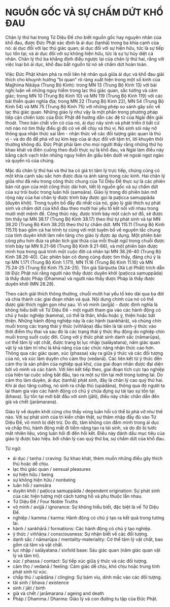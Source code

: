 # NGUỒN GỐC VÀ SỰ CHẤM DỨT KHỔ ĐAU

Chân lý thứ hai trong Tứ Diệu Đế cho biết nguồn gốc hay nguyên nhân của khổ đau, được Đức Phật xác định là ái dục (tanhā) trong ba khía cạnh của nó: ái dục đối với lạc thú giác quan; ái dục đối với sự hiện hữu, tức là sự tiếp tục tồn tại; và ái dục đối với sự không hiện hữu, tức là sự tự hủy diệt cá nhân. Chân lý thứ ba khẳng định điều ngược lại của chân lý thứ hai, rằng với việc loại bỏ ái dục, khổ đau bắt nguồn từ nó sẽ chấm dứt hoàn toàn.

Việc Đức Phật khám phá ra mối liên hệ nhân quả giữa ái dục và khổ đau giải thích cho khuynh hướng "bi quan" rõ ràng xuất hiện trong một số kinh của Majjhima Nikāya (Trung Bộ Kinh): trong MN 13 (Trung Bộ Kinh 13) với bài nghị luận về những nguy hiểm trong lạc thú giác quan, sắc tướng và cảm giác; trong MN 10 (Trung Bộ Kinh 10) và MN 119 (Trung Bộ Kinh 119) với các bài thiền quán nghĩa địa; trong MN 22 (Trung Bộ Kinh 22), MN 54 (Trung Bộ Kinh 54) và MN 75 (Trung Bộ Kinh 75) với những phép so sánh gây sốc về lạc thú giác quan. Những giáo lý như vậy là một phần trong phương pháp tiếp cận chiến lược của Đức Phật để hướng dẫn các đệ tử của Ngài đến giải thoát. Theo bản chất vốn có của nó, ái dục nảy sinh và phát triển ở bất cứ nơi nào nó tìm thấy điều gì đó có vẻ dễ chịu và thú vị. Nó sinh sôi nảy nở thông qua nhận thức sai lầm - nhận thức về các đối tượng giác quan là thú vị - và do đó để phá vỡ sự kìm kẹp của ái dục đối với tâm trí, lời khuyên thôi thường không đủ. Đức Phật phải làm cho mọi người thấy rằng những thứ họ khao khát và điên cuồng theo đuổi thực sự là khổ đau, và Ngài làm điều này bằng cách vạch trần những nguy hiểm ẩn giấu bên dưới vẻ ngoài ngọt ngào và quyến rũ của chúng.

Mặc dù chân lý thứ hai và thứ ba có giá trị tâm lý trực tiếp, chúng cũng có một khía cạnh sâu sắc hơn
được đưa ra ánh sáng trong các kinh. Hai chân lý giữa như đã nêu trong công thức chung của Tứ Diệu Đế thực sự là các phiên bản rút gọn của một công thức dài hơn, tiết lộ nguồn gốc và sự chấm dứt của sự trói buộc trong luân hồi (samsāra). Giáo lý trong đó phiên bản mở rộng này của hai chân lý được trình bày được gọi là pațicca samuppāda (duyên khởi). Trong tuyên bố đầy đủ nhất của nó, giáo lý giải thích sự phát sinh và chấm dứt của khổ đau theo mười hai yếu tố kết nối với nhau trong mười một mệnh đề. Công thức này, được trình bày một cách sơ đồ, sẽ được tìm thấy tại MN 38.17 (Trung Bộ Kinh 38.17) theo thứ tự phát sinh và tại MN 38.20 (Trung Bộ Kinh 38.20) theo thứ tự chấm dứt. MN 115.11 (Trung Bộ Kinh 115.11) bao gồm cả hai trình tự cùng với một tuyên bố về nguyên tắc chung của tính duyên khởi làm nền tảng cho giáo lý được áp dụng. Một phiên bản công phu hơn đưa ra phân tích giai thừa của mỗi thuật ngữ trong chuỗi được trình bày tại MN 9.21-66 (Trung Bộ Kinh 9.21-66), và một phiên bản được minh họa trong quá trình một cuộc đời cá nhân tại MN 38.26-40 (Trung Bộ Kinh 38.26-40). Các phiên bản cô đọng cũng được tìm thấy, đáng chú ý là tại MN 1.171 (Trung Bộ Kinh 1.171), MN 11.16 (Trung Bộ Kinh 11.16) và MN 75.24-25 (Trung Bộ Kinh 75.24-25). Tôn giả Sāriputta (Xá Lợi Phất) trích dẫn lời Đức Phật nói rằng người nào thấy được duyên khởi (pațicca samuppāda) là thấy được Pháp (Dhamma) và người nào thấy được Pháp là thấy được duyên khởi (MN 28.28).

Theo cách giải thích thông thường, chuỗi mười hai yếu tố kéo dài qua ba đời và chia thành các giai đoạn nhân và quả. Nội dung chính của nó có thể được giải thích ngắn gọn như sau. Vì vô minh (avijjā) - được định nghĩa là không hiểu biết về Tứ Diệu Đế - một người tham gia vào các hành động có chủ ý hoặc nghiệp (kamma), có thể là thân, khẩu hoặc ý, thiện hoặc bất thiện. Những hành động nghiệp này là các hành (sankhārā), và chúng chín muồi trong các trạng thái ý thức (viññāṇa) đầu tiên là tái sinh-ý thức vào thời điểm thụ thai và sau đó là các trạng thái ý thức thụ động do nghiệp chín muồi trong suốt cuộc đời. Cùng với ý thức phát sinh danh sắc (nāmarūpa), cơ thể tâm lý vật chất, được trang bị lục nhập (salāyatana), năm giác quan vật lý và tâm trí như là khả năng của các chức năng nhận thức cao hơn. Thông qua các giác quan, xúc (phassa) xảy ra giữa ý thức và các đối tượng của nó, và xúc làm duyên cho cảm thọ (vedanā). Các liên kết từ ý thức đến cảm thọ là sản phẩm của nghiệp quá khứ, của giai đoạn nhân được đại diện bởi vô minh và các hành. Với liên kết tiếp theo, giai đoạn tích cực tạo nghiệp của hiện tại
cuộc sống bắt đầu, tạo ra một sự tồn tại mới trong tương lai. Do cảm thọ làm duyên, ái dục (tanhā) phát sinh, đây là chân lý cao quý thứ hai. Khi ái dục tăng cường, nó sinh ra chấp thủ (upādāna), thông qua đó người ta lại tham gia vào các hành động có chủ ý chứa đựng sự tái tạo sự tồn tại (bhava). Sự tồn tại mới bắt đầu với sinh (jāti), điều này chắc chắn dẫn đến già và chết (jarāmarana).

Giáo lý về duyên khởi cũng cho thấy vòng luân hồi có thể bị phá vỡ như thế nào. Với sự phát sinh của tri kiến chân thật, sự thâm nhập đầy đủ vào Tứ Diệu Đế, vô minh bị diệt trừ. Do đó, tâm không còn đắm mình trong ái dục và chấp thủ, hành động mất đi tiềm năng tạo ra tái sinh, và do đó bị tước mất nhiên liệu, vòng luân hồi đi đến hồi kết. Điều này đánh dấu mục tiêu của giáo lý được báo hiệu. bởi chân lý cao quý thứ ba, sự chấm dứt của khổ đau.

Từ ngữ:
- ái dục / tanha / craving: Sự khao khát, thèm muốn những điều gây thích thú hoặc dễ chịu.
- lạc thú giác quan / sensual pleasures
- sự hiện hữu / being
- sự không hiện hữu / nonbeing
- luân hồi / samsāra
- duyên khởi / pațicca samuppāda / dependent origination: Sự phát sinh của các hiện tượng một cách tương hỗ và phụ thuộc lẫn nhau.
- Tứ Diệu Đế / Four Noble Truths
- vô minh / avijjā / ignorance: Sự không hiểu biết, đặc biệt là về Tứ Diệu Đế.
- nghiệp / kamma / karma: Hành động có chủ ý tạo ra kết quả trong tương lai.
- hành / sankhārā / formations: Các hành động có chủ ý tạo nghiệp.
- ý thức / viññāṇa / consciousness: Sự nhận biết về các đối tượng.
- danh sắc / nāmarūpa / mentality-materiality: Cơ thể tâm lý vật chất, bao gồm cả tâm và vật chất.
- lục nhập / salāyatana / sixfold base: Sáu giác quan (năm giác quan vật lý và tâm trí).
- xúc / phassa / contact: Sự tiếp xúc giữa ý thức và các đối tượng.
- cảm thọ / vedanā / feeling: Cảm giác dễ chịu, khó chịu hoặc trung tính phát sinh từ xúc.
- chấp thủ / upādāna / clinging: Sự bám víu, dính mắc vào các đối tượng.
- tái sinh / bhava / existence
- sinh / jāti / birth
- già và chết / jarāmarana / ageing and death
- Pháp / Dhamma / Dharma: Giáo lý và con đường tu tập của Đức Phật.
